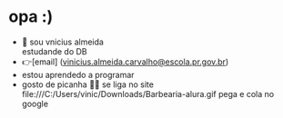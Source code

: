 # opa :)


- 👋 sou   vnicius almeida  
estudande do DB
- 👉[email] 
(vinicius.almeida.carvalho@escola.pr.gov.br)
- estou aprendedo a programar
- gosto de picanha 🗿🍷
se liga no site 
 file:///C:/Users/vinic/Downloads/Barbearia-alura.gif 
pega e cola no google
